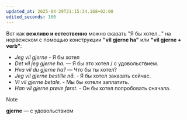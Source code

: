 ```yaml
---
updated_at: 2025-04-29T21:15:34.168+02:00
edited_seconds: 160
---
```

Вот как **вежливо и естественно** можно сказать "Я бы хотел..." на норвежском с помощью конструкции **"vil gjerne ha"** или **"vil gjerne + verb"**:
- _Jeg vil gjerne_  -  Я бы  хотел
- _Det vil jeg gjerne ha._ — Я бы это хотел / с удовольствием.    
- _Hva vil du gjerne ha?_ — Что бы ты хотел?
 - _Jeg vil gjerne bestille nå._  -  Я бы хотел заказать сейчас.      
 - _Vi vil gjerne betale._       -  Мы бы хотели заплатить.          
 - _Han vil gjerne prøve først._ - Он бы хотел попробовать сначала. 

> [!NOTE]
> **gjerne** — с удовольствием
